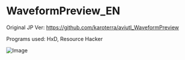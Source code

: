 # WaveformPreview_EN
Original JP Ver: https://github.com/karoterra/aviutl_WaveformPreview

Programs used: HxD, Resource Hacker

![Image](https://i.imgur.com/94R0d9p.png)
